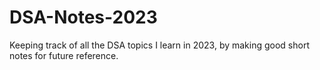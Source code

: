 # DSA-Notes-2023
Keeping track of all the DSA topics I learn in 2023, by making good short notes for future reference.
